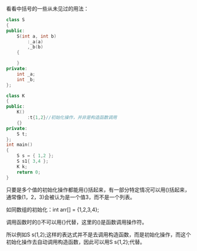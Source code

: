 

看看中括号的一些从未见过的用法：

```cpp
class S
{
public:
	S(int a, int b)
		:_a(a)
		,_b(b)
	{

	}
private:
	int _a;
	int _b;
};

class K
{
public:
	K()
		:t{1,2}//初始化操作，并非是构造函数调用
	{}
private:
	S t;
};
int main()
{
	S s = { 1,2 };
	S s1{ 3,4 };
	K k;
	return 0;
}
```

只要是多个值的初始化操作都能用{}括起来，有一部分特定情况可以用()括起来，通常像(1，2，3)会被认为是一个值3，而不是一个列表。

如同数组的初始化：int arr[] = {1,2,3,4};

调用函数时的()不可以用{}代替，这里的()是函数调用操作符。

所以例如S s(1,2);这样的表达式并不是去调用构造函数，而是初始化操作，而这个初始化操作去自动调用构造函数，因此可以用S s{1,2};代替。
